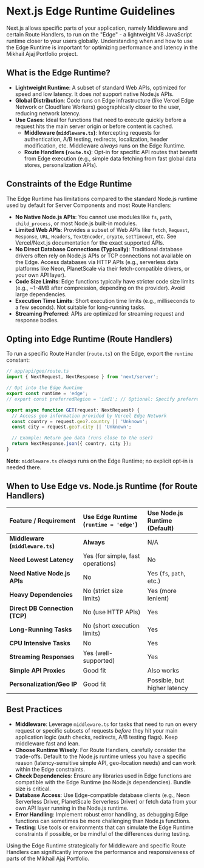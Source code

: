 # Next.js Edge Runtime Guidelines

Next.js allows specific parts of your application, namely Middleware and certain Route Handlers, to run on the "Edge" - a lightweight V8 JavaScript runtime closer to your users globally. Understanding when and how to use the Edge Runtime is important for optimizing performance and latency in the Mikhail Ajaj Portfolio project.

## What is the Edge Runtime?

-   **Lightweight Runtime**: A subset of standard Web APIs, optimized for speed and low latency. It does *not* support native Node.js APIs.
-   **Global Distribution**: Code runs on Edge infrastructure (like Vercel Edge Network or Cloudflare Workers) geographically closer to the user, reducing network latency.
-   **Use Cases**: Ideal for functions that need to execute quickly before a request hits the main server origin or before content is cached.
    -   **Middleware (`middleware.ts`)**: Intercepting requests for authentication, A/B testing, redirects, localization, header modification, etc. Middleware *always* runs on the Edge Runtime.
    -   **Route Handlers (`route.ts`)**: Opt-in for specific API routes that benefit from Edge execution (e.g., simple data fetching from fast global data stores, personalization APIs).

## Constraints of the Edge Runtime

The Edge Runtime has limitations compared to the standard Node.js runtime used by default for Server Components and most Route Handlers:

-   **No Native Node.js APIs**: You cannot use modules like `fs`, `path`, `child_process`, or most Node.js built-in modules.
-   **Limited Web APIs**: Provides a subset of Web APIs like `fetch`, `Request`, `Response`, `URL`, `Headers`, `TextEncoder`, `crypto`, `setTimeout`, etc. See Vercel/Next.js documentation for the exact supported APIs.
-   **No Direct Database Connections (Typically)**: Traditional database drivers often rely on Node.js APIs or TCP connections not available on the Edge. Access databases via HTTP APIs (e.g., serverless data platforms like Neon, PlanetScale via their fetch-compatible drivers, or your own API layer).
-   **Code Size Limits**: Edge functions typically have stricter code size limits (e.g., ~1-4MB after compression, depending on the provider). Avoid large dependencies.
-   **Execution Time Limits**: Short execution time limits (e.g., milliseconds to a few seconds). Not suitable for long-running tasks.
-   **Streaming Preferred**: APIs are optimized for streaming request and response bodies.

## Opting into Edge Runtime (Route Handlers)

To run a specific Route Handler (`route.ts`) on the Edge, export the `runtime` constant:

```typescript
// app/api/geo/route.ts
import { NextRequest, NextResponse } from 'next/server';

// Opt into the Edge Runtime
export const runtime = 'edge';
// export const preferredRegion = 'iad1'; // Optional: Specify preferred region

export async function GET(request: NextRequest) {
  // Access geo information provided by Vercel Edge Network
  const country = request.geo?.country || 'Unknown';
  const city = request.geo?.city || 'Unknown';

  // Example: Return geo data (runs close to the user)
  return NextResponse.json({ country, city });
}
```

**Note**: `middleware.ts` *always* runs on the Edge Runtime; no explicit opt-in is needed there.

## When to Use Edge vs. Node.js Runtime (for Route Handlers)

| Feature / Requirement        | Use Edge Runtime (`runtime = 'edge'`) | Use Node.js Runtime (Default) |
| :--------------------------- | :------------------------------------ | :---------------------------- |
| **Middleware (`middleware.ts`)** | **Always**                            | N/A                           |
| **Need Lowest Latency**      | Yes (for simple, fast operations)     | No                            |
| **Need Native Node.js APIs** | No                                    | Yes (`fs`, `path`, etc.)      |
| **Heavy Dependencies**       | No (strict size limits)               | Yes (more lenient)            |
| **Direct DB Connection (TCP)** | No (use HTTP APIs)                    | Yes                           |
| **Long-Running Tasks**       | No (short execution limits)           | Yes                           |
| **CPU Intensive Tasks**      | No                                    | Yes                           |
| **Streaming Responses**      | Yes (well-supported)                  | Yes                           |
| **Simple API Proxies**       | Good fit                              | Also works                    |
| **Personalization/Geo IP**   | Good fit                              | Possible, but higher latency  |

## Best Practices

*   **Middleware**: Leverage `middleware.ts` for tasks that need to run on every request or specific subsets of requests *before* they hit your main application logic (auth checks, redirects, A/B testing flags). Keep middleware fast and lean.
*   **Choose Runtime Wisely**: For Route Handlers, carefully consider the trade-offs. Default to the Node.js runtime unless you have a specific reason (latency-sensitive simple API, geo-location needs) and can work within the Edge constraints.
*   **Check Dependencies**: Ensure any libraries used in Edge functions are compatible with the Edge Runtime (no Node.js dependencies). Bundle size is critical.
*   **Database Access**: Use Edge-compatible database clients (e.g., Neon Serverless Driver, PlanetScale Serverless Driver) or fetch data from your own API layer running in the Node.js runtime.
*   **Error Handling**: Implement robust error handling, as debugging Edge functions can sometimes be more challenging than Node.js functions.
*   **Testing**: Use tools or environments that can simulate the Edge Runtime constraints if possible, or be mindful of the differences during testing.

Using the Edge Runtime strategically for Middleware and specific Route Handlers can significantly improve the performance and responsiveness of parts of the Mikhail Ajaj Portfolio.